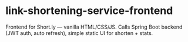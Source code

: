 # link-shortening-service-frontend
Frontend for Short.ly — vanilla HTML/CSS/JS. Calls Spring Boot backend (JWT auth, auto refresh), simple static UI for shorten + stats.
